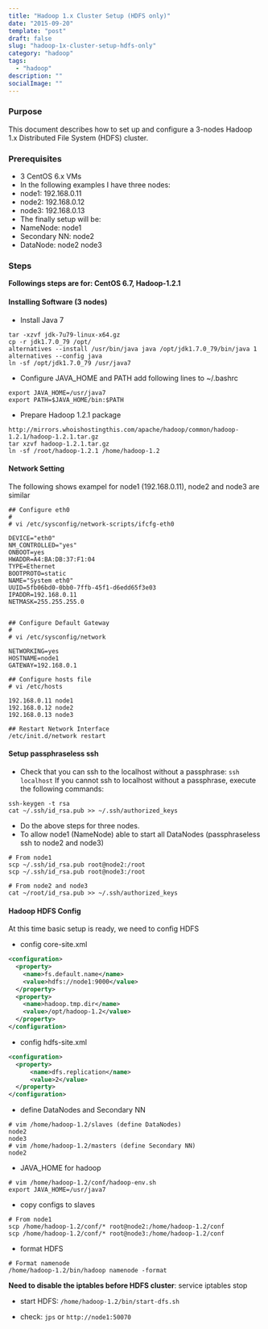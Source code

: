 ```yaml
---
title: "Hadoop 1.x Cluster Setup (HDFS only)"
date: "2015-09-20"
template: "post"
draft: false
slug: "hadoop-1x-cluster-setup-hdfs-only"
category: "hadoop"
tags:
  - "hadoop"
description: ""
socialImage: ""
---
```


### Purpose

This document describes how to set up and configure a 3-nodes Hadoop 1.x Distributed File System (HDFS) cluster.

### Prerequisites

- 3 CentOS 6.x VMs
- In the following examples I have three nodes:
- node1: 192.168.0.11
- node2: 192.168.0.12
- node3: 192.168.0.13
- The finally setup will be:
- NameNode: node1
- Secondary NN: node2
- DataNode: node2 node3

### Steps

**Followings steps are for: CentOS 6.7, Hadoop-1.2.1**

#### Installing Software (3 nodes)

- Install Java 7

```shell
tar -xzvf jdk-7u79-linux-x64.gz
cp -r jdk1.7.0_79 /opt/
alternatives --install /usr/bin/java java /opt/jdk1.7.0_79/bin/java 1
alternatives --config java
ln -sf /opt/jdk1.7.0_79 /usr/java7
```

- Configure JAVA_HOME and PATH add following lines to ~/.bashrc

```shell
export JAVA_HOME=/usr/java7
export PATH=$JAVA_HOME/bin:$PATH
```

- Prepare Hadoop 1.2.1 package

```shell
http://mirrors.whoishostingthis.com/apache/hadoop/common/hadoop-1.2.1/hadoop-1.2.1.tar.gz
tar xzvf hadoop-1.2.1.tar.gz
ln -sf /root/hadoop-1.2.1 /home/hadoop-1.2
```

#### Network Setting

The following shows exampel for node1 (192.168.0.11), node2 and node3 are similar

```shell
## Configure eth0
#
# vi /etc/sysconfig/network-scripts/ifcfg-eth0

DEVICE="eth0"
NM_CONTROLLED="yes"
ONBOOT=yes
HWADDR=A4:BA:DB:37:F1:04
TYPE=Ethernet
BOOTPROTO=static
NAME="System eth0"
UUID=5fb06bd0-0bb0-7ffb-45f1-d6edd65f3e03
IPADDR=192.168.0.11
NETMASK=255.255.255.0


## Configure Default Gateway
#
# vi /etc/sysconfig/network

NETWORKING=yes
HOSTNAME=node1
GATEWAY=192.168.0.1

## Configure hosts file
# vi /etc/hosts

192.168.0.11 node1
192.168.0.12 node2
192.168.0.13 node3

## Restart Network Interface
/etc/init.d/network restart
```

#### Setup passphraseless ssh

- Check that you can ssh to the localhost without a passphrase: `ssh localhost` If you cannot ssh to localhost without a passphrase, execute the following commands:

```shell
ssh-keygen -t rsa
cat ~/.ssh/id_rsa.pub >> ~/.ssh/authorized_keys
```

- Do the above steps for three nodes.
- To allow node1 (NameNode) able to start all DataNodes (passphraseless ssh to node2 and node3)

```shell
# From node1
scp ~/.ssh/id_rsa.pub root@node2:/root
scp ~/.ssh/id_rsa.pub root@node3:/root

# From node2 and node3
cat ~/root/id_rsa.pub >> ~/.ssh/authorized_keys
```

#### Hadoop HDFS Config

At this time basic setup is ready, we need to config HDFS

- config core-site.xml

```xml
<configuration>
  <property>
    <name>fs.default.name</name>
    <value>hdfs://node1:9000</value>
  </property>
  <property>
    <name>hadoop.tmp.dir</name>
    <value>/opt/hadoop-1.2</value>
  </property>
</configuration>
```

- config hdfs-site.xml

```xml
<configuration>
  <property>
      <name>dfs.replication</name>
      <value>2</value>
  </property>
</configuration>
```

- define DataNodes and Secondary NN

```shell
# vim /home/hadoop-1.2/slaves (define DataNodes)
node2
node3
# vim /home/hadoop-1.2/masters (define Secondary NN)
node2
```

- JAVA_HOME for hadoop

```shell
# vim /home/hadoop-1.2/conf/hadoop-env.sh
export JAVA_HOME=/usr/java7
```

- copy configs to slaves

```shell
# From node1
scp /home/hadoop-1.2/conf/* root@node2:/home/hadoop-1.2/conf
scp /home/hadoop-1.2/conf/* root@node3:/home/hadoop-1.2/conf
```

- format HDFS

```shell
# Format namenode
/home/hadoop-1.2/bin/hadoop namenode -format
```

**Need to disable the iptables before HDFS cluster**: service iptables stop

- start HDFS: `/home/hadoop-1.2/bin/start-dfs.sh`

- check: `jps` or `http://node1:50070`
